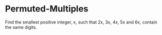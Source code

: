 # Permuted-Multiples
Find the smallest positive integer, x, such that 2x, 3x, 4x, 5x and 6x, contain the same digits.
